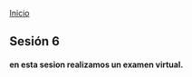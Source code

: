 <!-- No borrar o modificar -->
[Inicio](./index.md)

## Sesión 6


#### en esta sesion realizamos un examen virtual.







